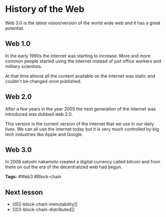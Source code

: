 # History of the Web
Web 3.0 is the latest vision/version of the world wide web and it has a great potential.

## Web 1.0
In the early 1990s the internet was starting to increase. More and more common people started using the internet instead of just office workers and military scientists.

At that time almost all the content available on the internet was static and couldn't be changed once published.

## Web 2.0
After a few years in the year 2005 the next generation of the internet was introduced was dubbed web 2.0.

This version is the current version of the internet that we use in our daily lives. We can all use the internet today but it is very much controlled by big tech industries like Apple and Google.

## Web 3.0
In 2008 satoshi nakamoto created a digital currency called bitcoin and from there on out the era of the decentralized web had begun.

**Tags:** #Web3 #Block-chain 

## Next lesson
- [[02-block-chain-immutability]]
- [[03-block-chain-distributed]]